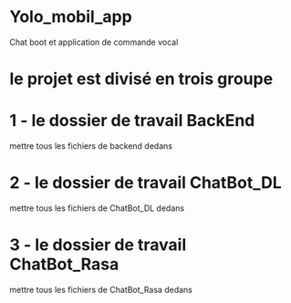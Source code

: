 # Yolo_mobil_app
Chat boot et application de commande vocal

# le projet est divisé en trois groupe

# 1 - le dossier de travail BackEnd

mettre tous les fichiers de backend dedans

# 2 - le dossier de travail ChatBot_DL

mettre tous les fichiers de ChatBot_DL dedans

# 3 - le dossier de travail ChatBot_Rasa

mettre tous les fichiers de ChatBot_Rasa dedans

